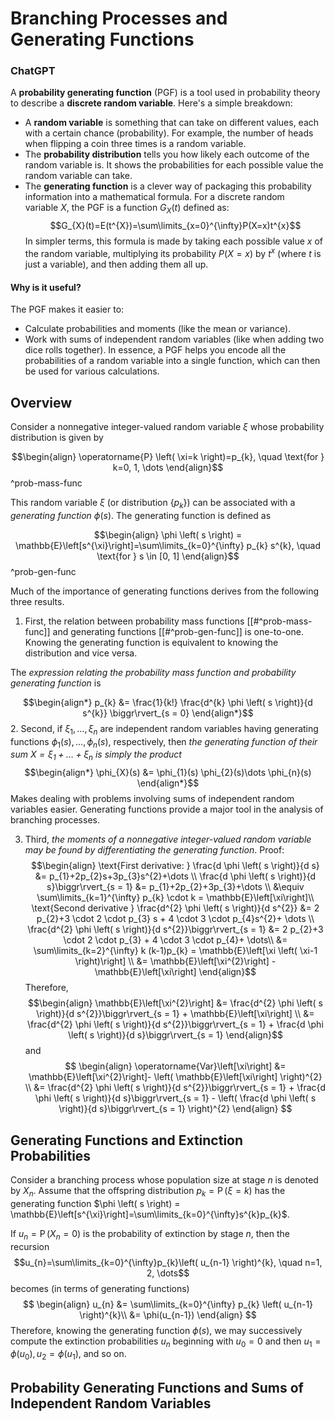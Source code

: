 # Branching Processes and Generating Functions

### ChatGPT
A **probability generating function** (PGF) is a tool used in probability theory to describe a **discrete random variable**. Here's a simple breakdown:
- A **random variable** is something that can take on different values, each with a certain chance (probability). For example, the number of heads when flipping a coin three times is a random variable.
- The **probability distribution** tells you how likely each outcome of the random variable is. It shows the probabilities for each possible value the random variable can take.
- The **generating function** is a clever way of packaging this probability information into a mathematical formula. For a discrete random variable $X$, the PGF is a function $G_{X}​(t)$ defined as:
    $$G_{X}(t)=E(t^{X})=\sum\limits_{x=0}^{\infty}P(X=x)t^{x}$$
    In simpler terms, this formula is made by taking each possible value $x$ of the random variable, multiplying its probability $P(X=x)$ by $t^{x}$ (where $t$ is just a variable), and then adding them all up.
#### Why is it useful?
The PGF makes it easier to:
- Calculate probabilities and moments (like the mean or variance).
- Work with sums of independent random variables (like when adding two dice rolls together).
In essence, a PGF helps you encode all the probabilities of a random variable into a single function, which can then be used for various calculations.

## Overview

Consider a nonnegative integer-valued random variable $\xi$ whose probability distribution is given by

$$\begin{align}
\operatorname{P} \left( \xi=k \right)=p_{k}, \quad \text{for } k=0, 1, \dots
\end{align}$$
^prob-mass-func

This random variable $\xi$ (or distribution $\left\{ p_{k} \right\}$) can be associated with a *generating function* $\phi \left( s \right)$. The generating function is defined as 

$$\begin{align}
\phi \left( s \right) = \mathbb{E}\left[s^{\xi}\right]=\sum\limits_{k=0}^{\infty} p_{k} s^{k}, \quad \text{for } s \in [0, 1]
\end{align}$$
^prob-gen-func

Much of the importance of generating functions derives from the following three results.


1. First, the relation between probability mass functions [[#^prob-mass-func]] and generating functions [[#^prob-gen-func]] is one-to-one. Knowing the generating function is equivalent to knowing the distribution and vice versa.

The *expression relating the probability mass function and probability generating function* is

$$\begin{align*}
p_{k} &= \frac{1}{k!} \frac{d^{k} \phi \left( s \right)}{d s^{k}}
\biggr\rvert_{s = 0}
\end{align*}$$
2. Second, if $\xi_{1}, \dots, \xi_{n}$ are independent random variables having generating functions $\phi_{1}(s), \dots , \phi_{n}(s)$, respectively, then *the generating function of their sum $X = \xi_{1}+\dots + \xi_{n}$ is simply the product*
$$\begin{align*}
\phi_{X}(s) &= \phi_{1}(s) \phi_{2}(s)\dots \phi_{n}(s)
\end{align*}$$
Makes dealing with problems involving sums of independent random variables easier. Generating functions provide a major tool in the analysis of branching processes.

3. Third, *the moments of a nonnegative integer-valued random variable may be found by differentiating the generating function*.
Proof:
$$\begin{align}
\text{First derivative: } \frac{d \phi \left( s \right)}{d s} &= p_{1}+2p_{2}s+3p_{3}s^{2}+\dots \\
\frac{d \phi \left( s \right)}{d s}\biggr\rvert_{s = 1} &= p_{1}+2p_{2}+3p_{3}+\dots \\
&\equiv \sum\limits_{k=1}^{\infty} p_{k} \cdot k = \mathbb{E}\left[\xi\right]\\
\text{Second derivative } \frac{d^{2} \phi \left( s \right)}{d s^{2}} &= 2 p_{2}+3 \cdot 2 \cdot p_{3} s + 4 \cdot 3 \cdot p_{4}s^{2}+ \dots \\
\frac{d^{2} \phi \left( s \right)}{d s^{2}}\biggr\rvert_{s = 1} &= 2 p_{2}+3 \cdot 2 \cdot p_{3} + 4 \cdot 3 \cdot p_{4}+ \dots\\
&= \sum\limits_{k=2}^{\infty} k (k-1)p_{k} = \mathbb{E}\left[\xi \left( \xi-1 \right)\right] \\
&= \mathbb{E}\left[\xi^{2}\right] - \mathbb{E}\left[\xi\right]
\end{align}$$
Therefore,
$$\begin{align}
\mathbb{E}\left[\xi^{2}\right] &= \frac{d^{2} \phi \left( s \right)}{d s^{2}}\biggr\rvert_{s = 1} + \mathbb{E}\left[\xi\right] \\
&= \frac{d^{2} \phi \left( s \right)}{d s^{2}}\biggr\rvert_{s = 1} + \frac{d \phi \left( s \right)}{d s}\biggr\rvert_{s = 1}
\end{align}$$
and 
$$
\begin{align}
\operatorname{Var}\left[\xi\right] &= \mathbb{E}\left[\xi^{2}\right]- \left( \mathbb{E}\left[\xi\right] \right)^{2} \\
&= \frac{d^{2} \phi \left( s \right)}{d s^{2}}\biggr\rvert_{s = 1} + \frac{d \phi \left( s \right)}{d s}\biggr\rvert_{s = 1} - \left( \frac{d \phi \left( s \right)}{d s}\biggr\rvert_{s = 1} \right)^{2}
\end{align}
$$
## Generating Functions and Extinction Probabilities

Consider a branching process whose population size at stage $n$ is denoted by $X_{n}$. Assume that the offspring distribution $p_{k}=\operatorname{P} \left( \xi=k \right)$ has the generating function $\phi \left( s \right) = \mathbb{E}\left[s^{\xi}\right]=\sum\limits_{k=0}^{\infty}s^{k}p_{k}$.

If $u_{n}=\operatorname{P} \left( X_{n}=0 \right)$ is the probability of extinction by stage $n$, then the recursion $$u_{n}=\sum\limits_{k=0}^{\infty}p_{k}\left( u_{n-1} \right)^{k}, \quad n=1, 2, \dots$$
becomes (in terms of generating functions)
$$
\begin{align}
u_{n} &= \sum\limits_{k=0}^{\infty} p_{k} \left( u_{n-1} \right)^{k}\\
&= \phi(u_{n-1})
\end{align}
$$
Therefore, knowing the generating function $\phi(s)$, we may successively compute the extinction probabilities $u_{n}$ beginning with $u_{0}=0$ and then $u_{1}=\phi \left( u_{0} \right), u_{2}=\phi \left( u_{1} \right)$, and so on.
## Probability Generating Functions and Sums of Independent Random Variables

